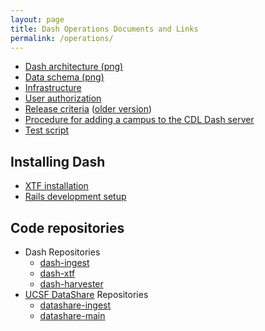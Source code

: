 ```yaml
---
layout: page
title: Dash Operations Documents and Links
permalink: /operations/
---
```


* [Dash architecture (png)](https://CDLUC3.github.io/dash/architecture-overview)
* [Data schema (png)](https://raw.githubusercontent.com/CDLUC3/dash/gh-pages/docs/dash_schema_v2.png)
* [Infrastructure](https://CDLUC3.github.io/dash/infrastructure)
* [User authorization](https://CDLUC3.github.io/dash/user-authorization)
* [Release criteria](https://CDLUC3.github.io/dash/release-criteria) ([older version](https://CDLUC3.github.io/dash/release-criteria-old))
* [Procedure for adding a campus to the CDL Dash server](https://CDLUC3.github.io/dash/procedure-to-add-campus)
* [Test script](https://CDLUC3.github.io/dash/test-script)

## Installing Dash

* [XTF installation](https://CDLUC3.github.io/dash/XTF-Installation)
* [Rails development setup](https://CDLUC3.github.io/dash/rails-setup)

## Code repositories

* Dash Repositories
   * [dash-ingest](https://github.com/CDLUC3/dash-ingest">dash-ingest)
   * [dash-xtf](https://github.com/CDLUC3/dash-xtf">dash-xtf)
   * [dash-harvester](https://github.com/CDLUC3/dash-harvester)
* [UCSF DataShare](http://datashare.ucsf.edu) Repositories
   * [datashare-ingest](https://github.com/CDLUC3/datashare-ingest)
   * [datashare-main](https://github.com/CDLUC3/datashare)

